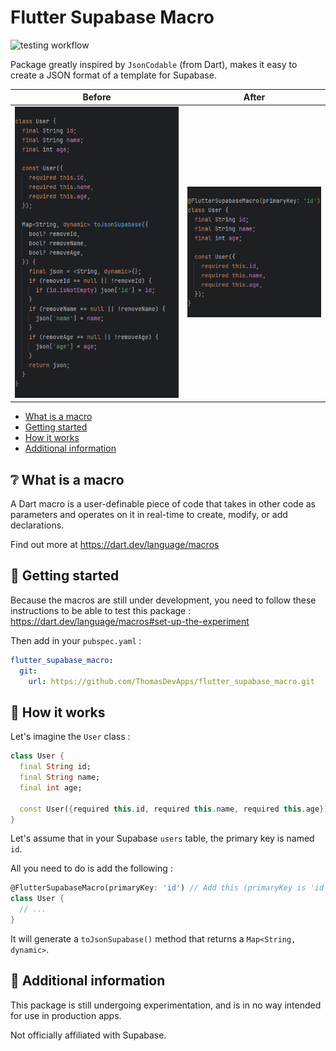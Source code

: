 <!--
This README describes the package. If you publish this package to pub.dev,
this README's contents appear on the landing page for your package.

For information about how to write a good package README, see the guide for
[writing package pages](https://dart.dev/tools/pub/writing-package-pages).

For general information about developing packages, see the Dart guide for
[creating packages](https://dart.dev/guides/libraries/create-packages)
and the Flutter guide for
[developing packages and plugins](https://flutter.dev/to/develop-packages).
-->
# Flutter Supabase Macro

![testing workflow](https://github.com/ThomasDevApps/flutter_supabase_macro/actions/workflows/main.yml/badge.svg)

Package greatly inspired by `JsonCodable` (from Dart), makes it easy to create 
a JSON format of a template for Supabase.

| Before                                                                                                   | After                                                                                                  |
|----------------------------------------------------------------------------------------------------------|--------------------------------------------------------------------------------------------------------|
| ![before](https://raw.githubusercontent.com/ThomasDevApps/flutter_supabase_macro/main/assets/before.png) | ![after](https://raw.githubusercontent.com/ThomasDevApps/flutter_supabase_macro/main/assets/after.png) |

- [What is a macro](#-what-is-a-macro)
- [Getting started](#-getting-started)
- [How it works](#-how-it-works)
- [Additional information](#-additional-information)

## ❔ What is a macro

A Dart macro is a user-definable piece of code that takes in other code as 
parameters and operates on it in real-time to create, modify, or add declarations.

Find out more at https://dart.dev/language/macros
  
## 🚀 Getting started

Because the macros are still under development, you need to follow these 
instructions to be able to test this package : https://dart.dev/language/macros#set-up-the-experiment

Then add in your `pubspec.yaml` : 

```yaml
flutter_supabase_macro:
  git:
    url: https://github.com/ThomasDevApps/flutter_supabase_macro.git
```

## 🔎 How it works
Let's imagine the `User` class :

```dart
class User {
  final String id;
  final String name;
  final int age;

  const User({required this.id, required this.name, required this.age});
}
```
Let's assume that in your Supabase `users` table, the primary key is named `id`.

All you need to do is add the following : 

```dart
@FlutterSupabaseMacro(primaryKey: 'id') // Add this (primaryKey is 'id' by default)
class User {
  // ...
}
```
It will generate a `toJsonSupabase()` method that returns a `Map<String, dynamic>`.

## 📖 Additional information

This package is still undergoing experimentation, and is in no way intended for 
use in production apps.

Not officially affiliated with Supabase.
